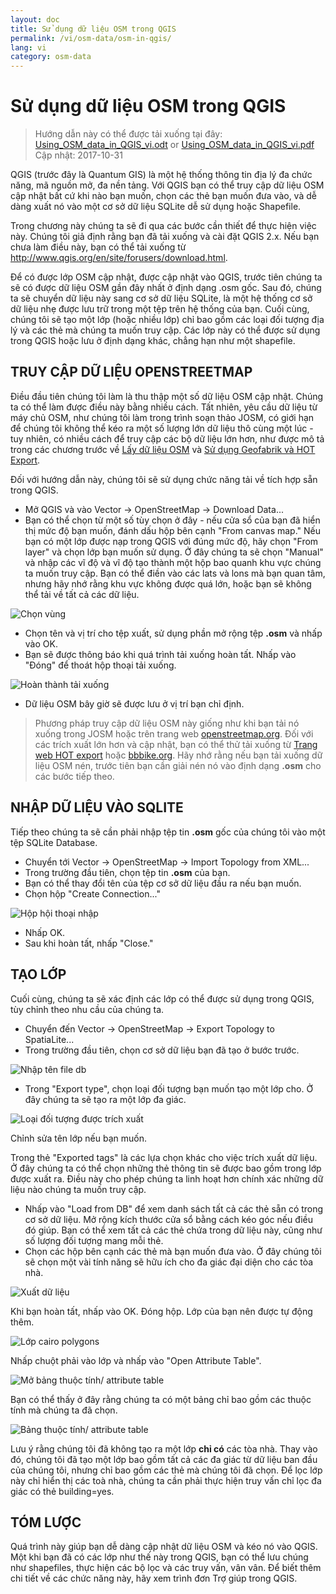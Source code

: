 ```yaml
---
layout: doc
title: Sử dụng dữ liệu OSM trong QGIS
permalink: /vi/osm-data/osm-in-qgis/
lang: vi
category: osm-data
---
```


Sử dụng dữ liệu OSM trong QGIS
=================

> Hướng dẫn này có thể được tải xuống tại đây: [Using_OSM_data_in_QGIS_vi.odt](/files/Using_OSM_data_in_QGIS_vi.odt) or [Using_OSM_data_in_QGIS_vi.pdf](/files/Using_OSM_data_in_QGIS_vi.pdf)  
> Cập nhật: 2017-10-31

QGIS (trước đây là Quantum GIS) là một hệ thống thông tin địa lý đa chức năng, mã nguồn mở, đa nền tảng. Với QGIS bạn có thể truy cập dữ liệu OSM cập nhật bất cứ khi nào bạn muốn, chọn các thẻ bạn muốn đưa vào, và dễ dàng xuất nó vào một cơ sở dữ liệu SQLite dễ sử dụng hoặc Shapefile.  

Trong chương này chúng ta sẽ đi qua các bước cần thiết để thực hiện việc này. Chúng tôi giả định rằng bạn đã tải xuống và cài đặt QGIS 2.x. Nếu bạn chưa làm điều này, bạn có thể tải xuống từ <http://www.qgis.org/en/site/forusers/download.html>.  

Để có được lớp OSM cập nhật, được cập nhật vào QGIS, trước tiên chúng ta sẽ có được dữ liệu OSM gần đây nhất ở định dạng .osm gốc. Sau đó, chúng ta sẽ chuyển dữ liệu này sang cơ sở dữ liệu SQLite, là một hệ thống cơ sở dữ liệu nhẹ được lưu trữ trong một tệp trên hệ thống của bạn. Cuối cùng, chúng tôi sẽ tạo một lớp (hoặc nhiều lớp) chỉ bao gồm các loại đối tượng địa lý và các thẻ mà chúng ta muốn truy cập. Các lớp này có thể được sử dụng trong QGIS  hoặc lưu ở định dạng khác, chẳng hạn như một shapefile.  

TRUY CẬP DỮ LIỆU OPENSTREETMAP
---------------------------

Điều đầu tiên chúng tôi làm là thu thập một số dữ liệu OSM cập nhật. Chúng ta có thể làm được điều này bằng nhiều cách. Tất nhiên, yêu cầu dữ liệu từ máy chủ OSM, như chúng tôi làm trong trình soạn thảo JOSM, có giới hạn để chúng tôi không thể kéo ra một số lượng lớn dữ liệu thô cùng một lúc -
tuy nhiên, có nhiều cách để truy cập các bộ dữ liệu lớn hơn, như được mô tả trong các chương trước về [Lấy dữ liệu OSM](/vi/osm-data/getting-data) và [Sử dụng Geofabrik và HOT Export](/vi/osm-data/geofabrik-and-hot-export).  

Đối với hướng dẫn này, chúng tôi sẽ sử dụng chức năng tải về tích hợp sẵn trong QGIS.  

- Mở QGIS và vào Vector -> OpenStreetMap -> Download Data...  
- Bạn có thể chọn từ một số tùy chọn ở đây - nếu cửa sổ của bạn đã hiển thị mức độ bạn muốn, đánh dấu hộp bên cạnh "From canvas map." Nếu bạn có một lớp được nạp trong QGIS với đúng mức độ, hãy chọn "From layer" và chọn lớp bạn muốn sử dụng. Ở đây chúng ta sẽ chọn "Manual" và nhập các vĩ độ và vĩ độ tạo thành một hộp bao quanh khu vực chúng ta muốn truy cập. Bạn có thể điền vào các lats và lons mà bạn quan tâm, nhưng hãy nhớ rằng khu vực không được quá lớn, hoặc bạn sẽ không thể tải về tất cả các dữ liệu.  

![Chọn vùng][]

- Chọn tên và vị trí cho tệp xuất, sử dụng phần mở rộng tệp **.osm** và nhấp vào OK.  
- Bạn sẽ được thông báo khi quá trình tải xuống hoàn tất. Nhấp vào "Đóng" để thoát hộp thoại tải xuống.  

![Hoàn thành tải xuống][]

- Dữ liệu OSM bây giờ sẽ được lưu ở vị trí bạn chỉ định.  

> Phương pháp truy cập dữ liệu OSM này giống như khi bạn tải nó xuống trong JOSM hoặc trên trang web [openstreetmap.org](http://www.openstreetmap.org). Đối với các trích xuất lớn hơn và cập nhật, bạn có thể thử tải xuống từ [Trang web HOT export](http://export.hotosm.org) hoặc [bbbike.org](http://extract.bbbike.org/). Hãy nhớ rằng nếu bạn tải xuống dữ liệu OSM nén, trước tiên bạn cần giải nén nó vào định dạng **.osm** cho các bước tiếp theo.  


NHẬP DỮ LIỆU VÀO SQLITE
---------------------------

Tiếp theo chúng ta sẽ cần phải nhập tệp tin **.osm** gốc của chúng tôi vào một tệp SQLite Database.  

- Chuyển tới Vector -> OpenStreetMap -> Import Topology from XML...  
- Trong trường đầu tiên, chọn tệp tin **.osm** của bạn.  
- Bạn có thể thay đổi tên của tệp cơ sở dữ liệu đầu ra nếu bạn muốn.  
- Chọn hộp "Create Connection..."  

![Hộp hội thoại nhập][]  

- Nhấp OK.  
- Sau khi hoàn tất, nhấp "Close."  


TẠO LỚP
--------------

Cuối cùng, chúng ta sẽ xác định các lớp có thể được sử dụng trong QGIS, tùy chỉnh theo nhu cầu của chúng ta.  

- Chuyển đến Vector -> OpenStreetMap -> Export Topology to SpatiaLite...  
- Trong trường đầu tiên, chọn cơ sở dữ liệu bạn đã tạo ở bước trước.  

![Nhập tên file db][]  

- Trong "Export type", chọn loại đối tượng bạn muốn tạo một lớp cho. Ở đây chúng ta sẽ tạo ra một lớp đa giác.  

![Loại đối tượng được trích xuất][]  

Chỉnh sửa tên lớp nếu bạn muốn.  

Trong thẻ "Exported tags" là các lựa chọn khác cho việc trích xuất dữ liệu. Ở đây chúng ta có thể chọn những thẻ thông tin sẽ được bao gồm trong lớp được xuất ra. Điều này cho phép chúng ta linh hoạt hơn chính xác những dữ liệu nào chúng ta muốn truy cập.  

- Nhấp vào "Load from DB" để xem danh sách tất cả các thẻ sẵn có trong cơ sở dữ liệu. Mở rộng kích thước cửa sổ bằng cách kéo góc nếu điều đó giúp. Bạn có thể xem tất cả các thẻ chứa trong dữ liệu này, cũng như số lượng đối tượng mang mỗi thẻ.  
- Chọn các hộp bên cạnh các thẻ mà bạn muốn đưa vào. Ở đây chúng tôi sẽ chọn một vài tính năng sẽ hữu ích cho đa giác đại diện cho các tòa nhà.  

![Xuất dữ liệu][]  

Khi bạn hoàn tất, nhấp vào OK. Đóng hộp. Lớp của bạn nên được tự động thêm.  

![Lớp cairo polygons][]  

Nhấp chuột phải vào lớp và nhấp vào "Open Attribute Table".  

![Mở bảng thuộc tính/ attribute table][]  

Bạn có thể thấy ở đây rằng chúng ta có một bảng chỉ bao gồm các thuộc tính mà chúng ta đã chọn.  

![Bảng thuộc tính/ attribute table][]  

Lưu ý rằng chúng tôi đã không tạo ra một lớp **chỉ có** các tòa nhà. Thay vào đó, chúng tôi đã tạo một lớp bao gồm tất cả các đa giác từ dữ liệu ban đầu của chúng tôi, nhưng chỉ bao gồm các thẻ mà chúng tôi đã chọn. Để lọc lớp này chỉ hiển thị các toà nhà, chúng ta cần phải thực hiện truy vấn chỉ lọc đa giác có thẻ building=yes.


TÓM LƯỢC
-------

Quá trình này giúp bạn dễ dàng cập nhật dữ liệu OSM và kéo nó vào QGIS. Một khi bạn đã có các lớp như thế này trong QGIS, bạn có thể lưu chúng như shapefiles, thực hiện các bộ lọc và các truy vấn, vân vân. Để biết thêm chi tiết về các chức năng này, hãy xem trình đơn Trợ giúp trong QGIS.  


[Chọn vùng]: /images/osm-data/bounding_box.png
[Hoàn thành tải xuống]: /images/osm-data/download_complete.png
[Hộp hội thoại nhập]: /images/osm-data/import_dialog.png
[Nhập tên file db]: /images/osm-data/input_db_file.png
[Loại đối tượng được trích xuất]: /images/osm-data/export_type.png
[Xuất dữ liệu]: /images/osm-data/export_full.png
[Lớp cairo polygons]: /images/osm-data/cairo_polygons.png
[Mở bảng thuộc tính/ attribute table]: /images/osm-data/open_attribute_table.png
[Bảng thuộc tính/ attribute table]: /images/osm-data/attribute_table.png
